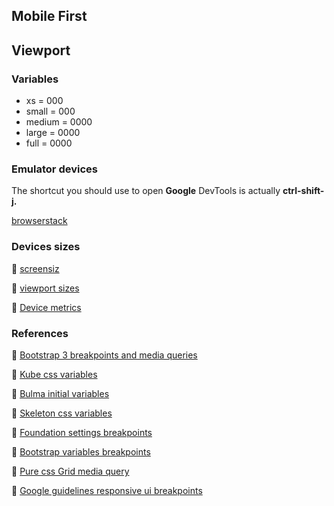 
## Mobile First

## Viewport

### Variables
* xs = 		000
* small = 	000
* medium = 	0000
* large = 	0000
* full = 	0000

### Emulator devices

The shortcut you should use to open **Google** DevTools is actually **ctrl-shift-j.**

[browserstack](https://www.browserstack.com/)

### Devices sizes

📏 [screensiz](http://screensiz.es/)

📏 [viewport sizes](http://viewportsizes.com/)

📏 [Device metrics](https://material.io/devices/)

### References

📎 [Bootstrap 3 breakpoints and media queries](https://stackoverflow.com/questions/19592968/bootstrap-3-breakpoints-and-media-queries)

📎 [Kube css variables](https://github.com/imperavi/kube/blob/master/src/_scss/_variables.scss)

📎 [Bulma initial variables](https://github.com/jgthms/bulma/blob/master/sass/utilities/initial-variables.sass)

📎 [Skeleton css variables](https://github.com/dhg/Skeleton/blob/master/css/skeleton.css)

📎 [Foundation settings breakpoints](https://github.com/zurb/foundation-sites/blob/develop/scss/settings/_settings.scss)

📎 [Bootstrap variables breakpoints](https://github.com/twbs/bootstrap/blob/v4-dev/scss/_variables.scss)

📎 [Pure css Grid media query](https://purecss.io/grids/)

📎 [Google guidelines responsive ui breakpoints](https://material.io/guidelines/layout/responsive-ui.html#responsive-ui-breakpoints)

